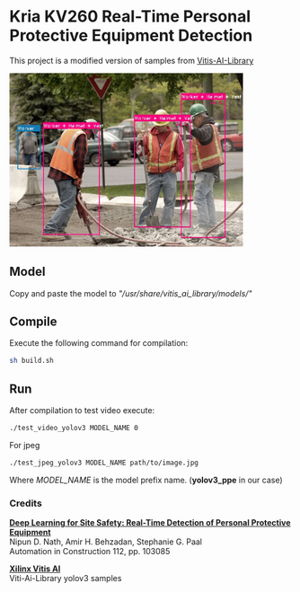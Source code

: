 # Kria KV260 Real-Time Personal Protective Equipment Detection

This project is a modified version of samples from [Vitis-AI-Library](https://github.com/Xilinx/Vitis-AI/tree/master/demo/Vitis-AI-Library/samples/yolov3)

<img src='./media/result.jpg' alt="Result Image" width=416/>

## Model
Copy and paste the model to *"/usr/share/vitis_ai_library/models/"*

## Compile
Execute the following command for compilation:

```zsh
sh build.sh
```

## Run 

After compilation to test video execute:

```zsh
./test_video_yolov3 MODEL_NAME 0
```

For jpeg 
```zsh
./test_jpeg_yolov3 MODEL_NAME path/to/image.jpg
```
Where *MODEL_NAME* is the model prefix name. (**yolov3_ppe** in our case)

### Credits
[**Deep Learning for Site Safety: Real-Time Detection of Personal Protective Equipment**](https://www.sciencedirect.com/science/article/pii/S0926580519308325) \
Nipun D. Nath, Amir H. Behzadan, Stephanie G. Paal \
Automation in Construction 112, pp. 103085

[**Xilinx Vitis AI**](https://github.com/Xilinx/Vitis-AI)<br>
Viti-Ai-Library yolov3 samples

